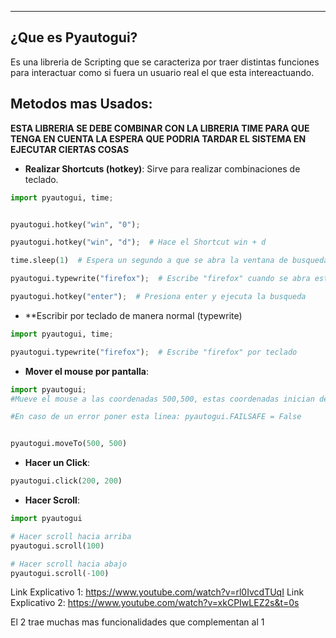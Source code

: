 
---
## ¿Que es Pyautogui?
Es una libreria de Scripting que se caracteriza por traer distintas funciones para interactuar como si fuera un usuario real el que esta intereactuando. 

## Metodos mas Usados:

**ESTA LIBRERIA SE DEBE COMBINAR CON LA LIBRERIA TIME PARA QUE TENGA EN CUENTA LA ESPERA QUE PODRIA TARDAR EL SISTEMA EN EJECUTAR CIERTAS COSAS**

- **Realizar Shortcuts (hotkey)**:
	 Sirve para realizar combinaciones de teclado.
```python
import pyautogui, time;


pyautogui.hotkey("win", "0");

pyautogui.hotkey("win", "d");  # Hace el Shortcut win + d

time.sleep(1)  # Espera un segundo a que se abra la ventana de busqueda

pyautogui.typewrite("firefox");  # Escribe "firefox" cuando se abra esta venta

pyautogui.hotkey("enter");  # Presiona enter y ejecuta la busqueda


```

- **Escribir por teclado de manera normal (typewrite)
```python
import pyautogui, time;

pyautogui.typewrite("firefox");  # Escribe "firefox" por teclado

```

- **Mover el mouse por pantalla**:
```python
import pyautogui;
#Mueve el mouse a las coordenadas 500,500, estas coordenadas inician desde la parte superior izquierda en 0,0

#En caso de un error poner esta linea: pyautogui.FAILSAFE = False


pyautogui.moveTo(500, 500)
```

- **Hacer un Click**:

```python
pyautogui.click(200, 200)
```

- **Hacer Scroll**:
```python
import pyautogui

# Hacer scroll hacia arriba
pyautogui.scroll(100)

# Hacer scroll hacia abajo
pyautogui.scroll(-100)
```


Link Explicativo 1: https://www.youtube.com/watch?v=rl0IvcdTUqI
Link Explicativo 2: https://www.youtube.com/watch?v=xkCPIwLEZ2s&t=0s

El 2 trae muchas mas funcionalidades que complementan al 1
